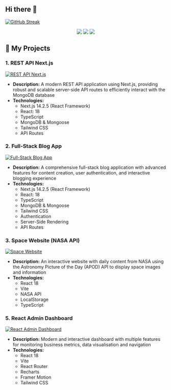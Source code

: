## Hi there 👋

[![GitHub Streak](https://streak-stats.demolab.com?user=6Glow&theme=algolia&hide_border=true&border_radius=7.3&date_format=j%20M%5B%20Y%5D&card_width=900&card_height=400&sideNums=E3EB7D&stroke=EB5454&dates=867B77&fire=EB8F30)](https://git.io/streak-stats)

<div align=center>
  <img src="https://github-profile-summary-cards.vercel.app/api/cards/profile-details?username=6Glow&theme=algolia"> 
  <img src="https://github-profile-summary-cards.vercel.app/api/cards/stats?username=6Glow&theme=algolia"> <img src="https://github-profile-summary-cards.vercel.app/api/cards/productive-time?username=6Glow&theme=algolia">
</div>

<!--
**6Glow/6Glow** is a ✨ _special_ ✨ repository because its `README.md` (this file) appears on your GitHub profile.

Here are some ideas to get you started:

- 🔭 I’m currently working on ...
- 🌱 I’m currently learning ...
- 👯 I’m looking to collaborate on ...
- 🤔 I’m looking for help with ...
- 💬 Ask me about ...
- 📫 How to reach me: ...
- 😄 Pronouns: ...
- ⚡ Fun fact: ...
-->



## 🚀 My Projects

### 1. REST API Next.js
[![REST API Next.js](https://github-readme-stats.vercel.app/api/pin/?username=6Glow&repo=REST-API-Next.js&theme=algolia)](https://github.com/6Glow/REST-API-Next.js)
- **Description:**   A modern REST API application using Next.js, providing robust and scalable server-side API routes to efficiently interact with the MongoDB database
- **Technologies:**
  - Next.js 14.2.5 (React Framework)
  - React: 18
  - TypeScript
  - MongoDB & Mongoose
  - Tailwind CSS
  - API Routes


### 2. Full-Stack Blog App
[![Full-Stack Blog App](https://github-readme-stats.vercel.app/api/pin/?username=6Glow&repo=Full-Stack_Blog-App&theme=algolia)](https://github.com/6Glow/Full-Stack_Blog-App/tree/main)
- **Description:**   A comprehensive full-stack blog application with advanced features for content creation, user authentication, and interactive blogging experience
- **Technologies:**
  - Next.js 14.2.5 (React Framework)
  - React: 18
  - TypeScript
  - MongoDB & Mongoose
  - Tailwind CSS
  - Authentication
  - Server-Side Rendering
  - API Routes


### 3. Space Website (NASA API)
[![Space Website](https://github-readme-stats.vercel.app/api/pin/?username=6Glow&repo=Space-Website&theme=algolia)](https://github.com/6Glow/Space-Website)
- **Description:**   An interactive website with daily content from NASA using the Astronomy Picture of the Day (APOD) API to display space images and information
- **Technologies:**
  - React 18
  - Vite
  - NASA API
  - LocalStorage
  - TypeScript
 
<!--
### 4. Recipe App
[![Recipe App](https://github-readme-stats.vercel.app/api/pin/?username=6Glow&repo=Recipe-App&theme=algolia)](https://github.com/6Glow/Recipe-App)
- **Description:**   An interactive app for finding and exploring cookery recipes with detailed information about the food, ingredients and cooking instructions
- **Technologies:** 
  - React 18
  - Vite
  - Spoonacular API
  - CSS Modules
  - TypeScript
-->

### 5. React Admin Dashboard
[![React Admin Dashboard](https://github-readme-stats.vercel.app/api/pin/?username=6Glow&repo=React-Admin-Dashboard&theme=algolia)](https://github.com/6Glow/React-Admin-Dashboard)
- **Description:**   Modern and interactive dashboard with multiple features for monitoring business metrics, data visualisation and navigation
- **Technologies:**
  - React 18
  - Vite
  - React Router
  - Recharts
  - Framer Motion
  - Tailwind CSS


<!-----
# My Projects

<div style="display: grid; grid-template-columns: 1fr 1fr; gap: 20px;">

<div style="border: 1px solid #ccc; padding: 20px; border-radius: 8px; background-color: #1a1a1a; color: #fff;">
  <h2>REST API Next.js</h2>
  <p>Description: A modern REST API application using Next.js, providing reliable and scalable server-side API routes for efficient interaction with a MongoDB database.</p>
  <p>Technologies: Next.js 14.2.5 (React Framework), React 18, TypeScript, MongoDB & Mongoose, Tailwind CSS, API Routes</p>
</div>

<div style="border: 1px solid #ccc; padding: 20px; border-radius: 8px; background-color: #1a1a1a; color: #fff;">
  <h2>Full-Stack Blog App</h2>
  <p>Description: A full-fledged full-stack blog application with advanced features for content creation, user authentication, and interactive blogging.</p>
  <p>Technologies: Next.js 14.2.5 (React Framework), React 18, TypeScript, MongoDB & Mongoose, Tailwind CSS, Authentication, Server-Side Rendering, API Routes</p>
</div>

</div>

------->


